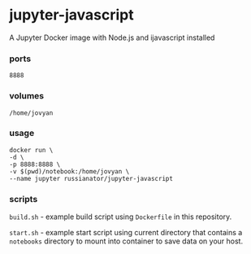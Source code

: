 # jupyter-javascript

A Jupyter Docker image with Node.js and ijavascript installed

### ports

`8888`

### volumes

`/home/jovyan`

### usage

```
docker run \
-d \
-p 8888:8888 \
-v $(pwd)/notebook:/home/jovyan \
--name jupyter russianator/jupyter-javascript
```

### scripts

`build.sh` - example build script using `Dockerfile` in this repository.

`start.sh` - example start script using current directory that contains a `notebooks` directory to mount into container to save data on your host. 
